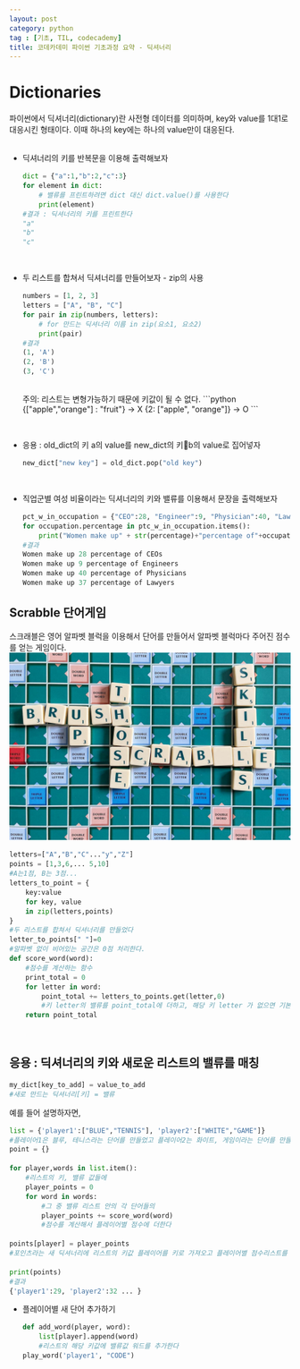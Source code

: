 ```yaml
---
layout: post
category: python
tag : [기초, TIL, codecademy]
title: 코데카데미 파이썬 기초과정 요약 - 딕셔너리
---
```


# Dictionaries  
<div class="message">
파이썬에서 딕셔너리(dictionary)란 사전형 데이터를 의미하며, key와 value를 1대1로 대응시킨 형태이다. 이때 하나의 key에는 하나의 value만이 대응된다.
</div>
<br>

* 딕셔너리의 키를 반복문을 이용해 출력해보자

    ``` python
    dict = {"a":1,"b":2,"c":3}
    for element in dict:
        # 밸류를 프린트하려면 dict 대신 dict.value()를 사용한다
        print(element)
    #결과 : 딕셔너리의 키를 프린트한다
    "a"
    "b"
    "c"
    ```
<br>

* 두 리스트를 합쳐서 딕셔너리를 만들어보자 - zip의 사용  

    ``` python
    numbers = [1, 2, 3]
    letters = ["A", "B", "C"]
    for pair in zip(numbers, letters):
        # for 만드는 딕셔너리 이름 in zip(요소1, 요소2)
        print(pair)
    #결과
    (1, 'A')
    (2, 'B')
    (3, 'C')
    ```
    <br>
    <i class="fa fa-info-circle" aria-hidden="true"></i> 주의: 리스트는 변형가능하기 때문에 키값이 될 수 없다.   
    ```python
    {["apple","orange"] : "fruit"} -> X
    {2: ["apple", "orange"]} -> O
    ```
<br>

* 응용 : old_dict의 키 a의 value를 new_dict의 키b의 value로 집어넣자

    ```python
    new_dict["new key"] = old_dict.pop("old key")
    ```
<br>

* 직업군별 여성 비율이라는 딕셔너리의 키와 밸류를 이용해서 문장을 출력해보자  

    ```python
    pct_w_in_occupation = {"CEO":28, "Engineer":9, "Physician":40, "Lawyer":37}
    for occupation.percentage in ptc_w_in_occupation.items():
        print("Women make up" + str(percentage)+"percentage of"+occupation+"s")
    #결과
    Women make up 28 percentage of CEOs
    Women make up 9 percentage of Engineers
    Women make up 40 percentage of Physicians
    Women make up 37 percentage of Lawyers
    ```  
## Scrabble 단어게임  
스크래블은 영어 알파벳 블럭을 이용해서 단어를 만들어서 알파벳 블럭마다 주어진 점수를 얻는 게임이다.  
<img src="../public/img/scrabble.jpeg">  
```python
letters=["A","B","C"..."y","Z"]
points = [1,3,6,... 5,10]
#A는1점, B는 3점...
letters_to_point = {
    key:value
    for key, value
    in zip(letters,points)
}
#두 리스트를 합쳐서 딕셔너리를 만들었다
letter_to_points[" "]=0
#알파벳 없이 비어있는 공간은 0점 처리한다. 
def score_word(word):
    #점수를 계산하는 함수
    print_total = 0
    for letter in word:
        point_total += letters_to_points.get(letter,0)
        #키 letter의 밸류를 point_total에 더하고, 해당 키 letter 가 없으면 기본값 0을 더한다.
    return point_total
```
<br>

## 응용 : 딕셔너리의 키와 새로운 리스트의 밸류를 매칭  

```python
my_dict[key_to_add] = value_to_add
#새로 만드는 딕셔너리[키] = 밸류
```  
예를 들어 설명하자면, 
```python
list = {'player1':["BLUE","TENNIS"], 'player2':["WHITE","GAME"]}
#플레이어1은 블루, 테니스라는 단어를 만들었고 플레이어2는 화이트, 게임이라는 단어를 만들었다.
point = {}

for player,words in list.item():
    #리스트의 키, 밸류 값들에 
    player_points = 0
    for word in words:
        #그 중 밸류 리스트 안의 각 단어들의 
        player_points += score_word(word)
        #점수를 계산해서 플레이어별 점수에 더한다

points[player] = player_points
#포인츠라는 새 딕셔너리에 리스트의 키값 플레이어를 키로 가져오고 플레이어별 점수리스트를 밸류로 매칭한다. 

print(points)
#결과
{'player1':29, 'player2':32 ... }
```  
* 플레이어별 새 단어 추가하기  

    ```python
    def add_word(player, word):
        list[player].append(word)
        #리스트의 해당 키값에 밸류값 워드를 추가한다 
    play_word('player1', "CODE")
    ```
